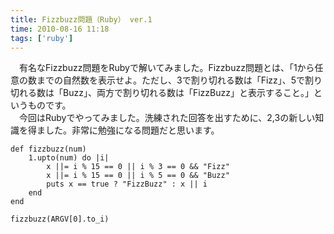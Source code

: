 ```yaml
---
title: Fizzbuzz問題（Ruby） ver.1
time: 2010-08-16 11:18
tags: ['ruby']
---
```


　有名なFizzbuzz問題をRubyで解いてみました。Fizzbuzz問題とは、「1から任意の数までの自然数を表示せよ。ただし、3で割り切れる数は「Fizz」、5で割り切れる数は「Buzz」、両方で割り切れる数は「FizzBuzz」と表示すること。」というものです。  
　今回はRubyでやってみました。洗練された回答を出すために、2,3の新しい知識を得ました。非常に勉強になる問題だと思います。

```
def fizzbuzz(num)
	1.upto(num) do |i|
		x ||= i % 15 == 0 || i % 3 == 0 && "Fizz"
		x ||= i % 15 == 0 || i % 5 == 0 && "Buzz"
		puts x == true ? "FizzBuzz" : x || i
	end
end

fizzbuzz(ARGV[0].to_i)
```
